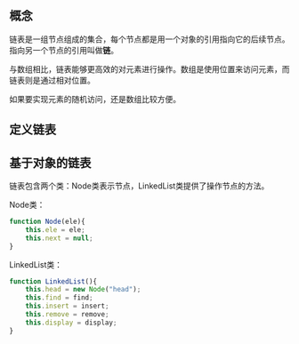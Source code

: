 
## 概念

链表是一组节点组成的集合，每个节点都是用一个对象的引用指向它的后续节点。指向另一个节点的引用叫做**链**。

与数组相比，链表能够更高效的对元素进行操作。数组是使用位置来访问元素，而链表则是通过相对位置。

如果要实现元素的随机访问，还是数组比较方便。

## 定义链表


## 基于对象的链表

链表包含两个类：Node类表示节点，LinkedList类提供了操作节点的方法。

Node类：

```js
function Node(ele){
    this.ele = ele;
    this.next = null;
}
```

LinkedList类：

```js
function LinkedList(){
    this.head = new Node("head");
    this.find = find;
    this.insert = insert;
    this.remove = remove;
    this.display = display;
}
```


